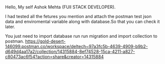 Hello, My self Ashok Mehta (FUll STACK DEVELOPER).

I had tested all the fetures you mention and attach the postman test json data and enviromental variable along with database.So that you can check it later.

You just need to import database run run migration and import collection to postman.
https://gold-desert-146099.postman.co/workspace/deltech~97a3fc5b-4639-4909-b9b2-d649d4aa17a2/collection/14315884-8ef74528-15ca-4211-a827-c80473ac6f54?action=share&creator=14315884